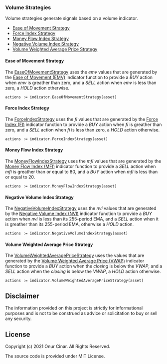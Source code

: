 ### Volume Strategies

Volume strategies generate signals based on a volume indicator.

- [Ease of Movement Strategy](#ease-of-movement-strategy)
- [Force Index Strategy](#force-index-strategy)
- [Money Flow Index Strategy](#money-flow-index-strategy)
- [Negative Volume Index Strategy](#negative-volume-index-strategy)
- [Volume Weighted Average Price Strategy](#volume-weighted-average-price-strategy)

#### Ease of Movement Strategy

The [EaseOfMovementStrategy]([./easeOfMovementStrategy.ts](https://pkg.go.dev/github.com/cinar/indicator#EaseOfMovementStrategy)) uses the _emv_ values that are generated by the [Ease of Movement (EMV)](volume_indicators.md#ease-of-movement-emv) indicator function to provide a _BUY_ action when _emv_ is greather than zero, and a _SELL_ action when _emv_ is less than zero, a _HOLD_ action otherwise.

```Golang
actions := indicator.EaseOfMovementStrategy(asset)
```

#### Force Index Strategy

The [ForceIndexStrategy](https://pkg.go.dev/github.com/cinar/indicator#ForceIndexStrategy) uses the _fi_ values that are generated by the [Force Index (FI)](volume_indicators.md#force-index-fi) indicator function to provide a _BUY_ action when _fi_ is greather than zero, and a _SELL_ action when _fi_ is less than zero, a _HOLD_ action otherwise.

```Golang
actions := indicator.ForceIndexStrategy(asset)
```

#### Money Flow Index Strategy

The [MoneyFlowIndexStrategy](https://pkg.go.dev/github.com/cinar/indicator#MoneyFlowIndexStrategy) uses the _mfi_ values that are generated by the [Money Flow Index (MFI)](volume_indicators.md#money-flow-index-mfi) indicator function to provide a _SELL_ action when _mfi_ is greather than or equal to 80, and a _BUY_ action when _mfi_ is less than or equal to 20.

```Golang
actions := indicator.MoneyFlowIndexStrategy(asset)
```

#### Negative Volume Index Strategy

The [NegativeVolumeIndexStrategy](https://pkg.go.dev/github.com/cinar/indicator#NegativeVolumeIndexStrategy) uses the _nvi_ values that are generated by the [Negative Volume Index (NVI)](volume_indicators.md#negative-volume-index-nvi) indicator function to provide a _BUY_ action when _nvi_ is less than its 255-period EMA, and a _SELL_ action when it is greather than its 255-period EMA, otherwise a _HOLD_ action.

```Golang
actions := indicator.NegativeVolumeIndexStrategy(asset)
```

#### Volume Weighted Average Price Strategy

The [VolumeWeightedAveragePriceStrategy]([./volumeWeightedAveragePriceStrategy.ts](https://pkg.go.dev/github.com/cinar/indicator#VolumeWeightedAveragePriceStrategy)) uses the values that are generated by the [Volume Weighted Average Price (VWAP)](volume_indicators.md#volume-weighted-average-price-vwap) indicator function to provide a _BUY_ action when the _closing_ is below the _VWAP_, and a _SELL_ action when the _closing_ is below the _VWAP_, a _HOLD_ action otherwise.

```Golang
actions := indicator.VolumeWeightedAveragePriceStrategy(asset)
```

## Disclaimer

The information provided on this project is strictly for informational purposes and is not to be construed as advice or solicitation to buy or sell any security.

## License

Copyright (c) 2021 Onur Cinar. All Rights Reserved.

The source code is provided under MIT License.
